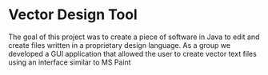 # Vector Design Tool
The goal of this project was to create a piece of software in Java to edit and create files written in a proprietary design language. As a group we developed a GUI application that allowed the user to create vector text files using an interface similar to MS Paint
